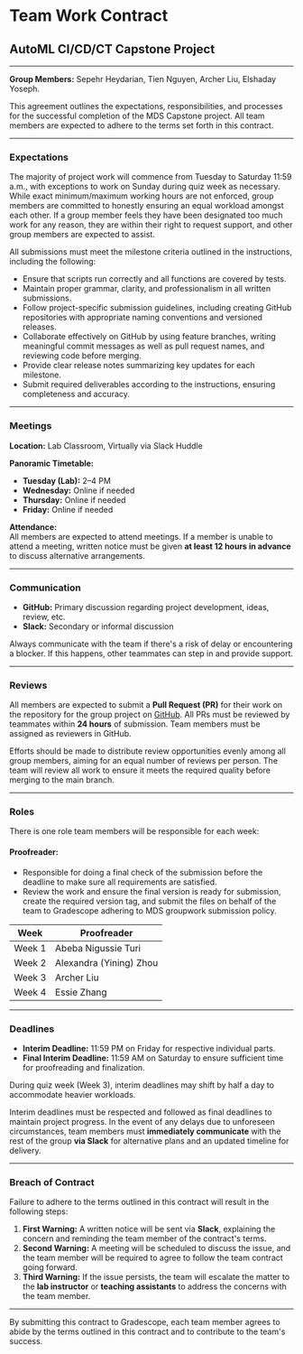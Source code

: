 # Team Work Contract

## **AutoML CI/CD/CT Capstone Project**

---

**Group Members:** Sepehr Heydarian, Tien Nguyen, Archer Liu, Elshaday Yoseph.

This agreement outlines the expectations, responsibilities, and processes for the successful completion of the MDS Capstone project. All team members are expected to adhere to the terms set forth in this contract.

---

### Expectations

The majority of project work will commence from Tuesday to Saturday 11:59 a.m., with exceptions to work on Sunday during quiz week as necessary. While exact minimum/maximum working hours are not enforced, group members are committed to honestly ensuring an equal workload amongst each other. If a group member feels they have been designated too much work for any reason, they are within their right to request support, and other group members are expected to assist.

All submissions must meet the milestone criteria outlined in the instructions, including the following:

- Ensure that scripts run correctly and all functions are covered by tests.
- Maintain proper grammar, clarity, and professionalism in all written submissions.
- Follow project-specific submission guidelines, including creating GitHub repositories with appropriate naming conventions and versioned releases.
- Collaborate effectively on GitHub by using feature branches, writing meaningful commit messages as well as pull request names, and reviewing code before merging.
- Provide clear release notes summarizing key updates for each milestone.
- Submit required deliverables according to the instructions, ensuring completeness and accuracy.

---

### Meetings

**Location:** Lab Classroom, Virtually via Slack Huddle

**Panoramic Timetable:**

- **Tuesday (Lab):** 2–4 PM
- **Wednesday:** Online if needed
- **Thursday:** Online if needed
- **Friday:** Online if needed

**Attendance:**  
All members are expected to attend meetings. If a member is unable to attend a meeting, written notice must be given **at least 12 hours in advance** to discuss alternative arrangements.

---

### Communication

- **GitHub:** Primary discussion regarding project development, ideas, review, etc.  
- **Slack:** Secondary or informal discussion  

Always communicate with the team if there's a risk of delay or encountering a blocker. If this happens, other teammates can step in and provide support.

---

### Reviews

All members are expected to submit a **Pull Request (PR)** for their work on the repository for the group project on [GitHub](http://github.com/). All PRs must be reviewed by teammates within **24 hours** of submission. Team members must be assigned as reviewers in GitHub.  

Efforts should be made to distribute review opportunities evenly among all group members, aiming for an equal number of reviews per person. The team will review all work to ensure it meets the required quality before merging to the main branch.

---

### Roles

There is one role team members will be responsible for each week:

#### **Proofreader:**

- Responsible for doing a final check of the submission before the deadline to make sure all requirements are satisfied.  
- Review the work and ensure the final version is ready for submission, create the required version tag, and submit the files on behalf of the team to Gradescope adhering to MDS groupwork submission policy.  

|  **Week**  |          **Proofreader**        |
|------------|---------------------------------|
|   Week 1   |       Abeba Nigussie Turi       |
|   Week 2   |     Alexandra (Yining) Zhou     |
|   Week 3   |           Archer Liu            |
|   Week 4   |           Essie Zhang           |

---

### Deadlines

- **Interim Deadline:** 11:59 PM on Friday for respective individual parts.
- **Final Interim Deadline:** 11:59 AM on Saturday to ensure sufficient time for proofreading and finalization.

During quiz week (Week 3), interim deadlines may shift by half a day to accommodate heavier workloads.

Interim deadlines must be respected and followed as final deadlines to maintain project progress. In the event of any delays due to unforeseen circumstances, team members must **immediately communicate** with the rest of the group **via Slack** for alternative plans and an updated timeline for delivery.

---

### Breach of Contract

Failure to adhere to the terms outlined in this contract will result in the following steps:

1. **First Warning:** A written notice will be sent via **Slack**, explaining the concern and reminding the team member of the contract's terms.  
2. **Second Warning:** A meeting will be scheduled to discuss the issue, and the team member will be required to agree to follow the team contract going forward.  
3. **Third Warning:** If the issue persists, the team will escalate the matter to the **lab instructor** or **teaching assistants** to address the concerns with the team member.  

---

By submitting this contract to Gradescope, each team member agrees to abide by the terms outlined in this contract and to contribute to the team's success.
